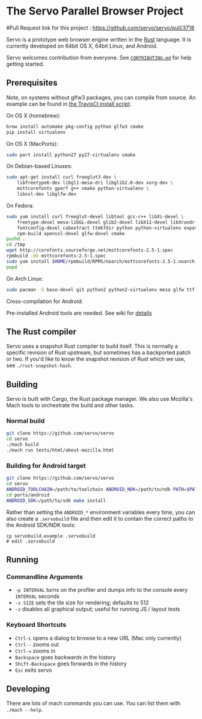 # The Servo Parallel Browser Project

#Pull Request link for this project : https://github.com/servo/servo/pull/3718

Servo is a prototype web browser engine written in the
[Rust](https://github.com/mozilla/rust) language. It is currently developed on
64bit OS X, 64bit Linux, and Android.

Servo welcomes contribution from everyone.  See
[`CONTRIBUTING.md`](CONTRIBUTING.md) for help getting started.

## Prerequisites

Note, on systems without glfw3 packages, you can compile from source. An
example can be found in [the TravisCI install
script](etc/ci/travis.install.sh).

On OS X (homebrew):

``` sh
brew install automake pkg-config python glfw3 cmake
pip install virtualenv
```

On OS X (MacPorts):

``` sh
sudo port install python27 py27-virtualenv cmake
```

On Debian-based Linuxes:

``` sh
sudo apt-get install curl freeglut3-dev \
    libfreetype6-dev libgl1-mesa-dri libglib2.0-dev xorg-dev \
    msttcorefonts gperf g++ cmake python-virtualenv \
    libssl-dev libglfw-dev
```

On Fedora:

``` sh
sudo yum install curl freeglut-devel libtool gcc-c++ libXi-devel \
    freetype-devel mesa-libGL-devel glib2-devel libX11-devel libXrandr-devel gperf \
    fontconfig-devel cabextract ttmkfdir python python-virtualenv expat-devel \
    rpm-build openssl-devel glfw-devel cmake
pushd .
cd /tmp
wget http://corefonts.sourceforge.net/msttcorefonts-2.5-1.spec
rpmbuild -bb msttcorefonts-2.5-1.spec
sudo yum install $HOME/rpmbuild/RPMS/noarch/msttcorefonts-2.5-1.noarch.rpm
popd
```

On Arch Linux:

``` sh
sudo pacman -S base-devel git python2 python2-virtualenv mesa glfw ttf-font cmake
```

Cross-compilation for Android:

Pre-installed Android tools are needed. See wiki for
[details](https://github.com/mozilla/servo/wiki/Building-for-Android)

## The Rust compiler

Servo uses a snapshot Rust compiler to build itself. This is normally a
specific revision of Rust upstream, but sometimes has a backported patch or
two. If you'd like to know the snapshot revision of Rust which we use, see
`./rust-snapshot-hash`.

## Building

Servo is built with Cargo, the Rust package manager. We also use Mozilla's
Mach tools to orchestrate the build and other tasks.

### Normal build

``` sh
git clone https://github.com/servo/servo
cd servo
./mach build
./mach run tests/html/about-mozilla.html
```

### Building for Android target

``` sh
git clone https://github.com/servo/servo
cd servo
ANDROID_TOOLCHAIN=/path/to/toolchain ANDROID_NDK=/path/to/ndk PATH=$PATH:/path/to/toolchain/bin ./mach build --android
cd ports/android
ANDROID_SDK=/path/to/sdk make install
```

Rather than setting the `ANDROID_*` environment variables every time, you can
also create a `.servobuild` file and then edit it to contain the correct paths
to the Android SDK/NDK tools:

```
cp servobuild.example .servobuild
# edit .servobuild
```

## Running

### Commandline Arguments

- `-p INTERVAL` turns on the profiler and dumps info to the console every
  `INTERVAL` seconds
- `-s SIZE` sets the tile size for rendering; defaults to 512
- `-z` disables all graphical output; useful for running JS / layout tests

### Keyboard Shortcuts

- `Ctrl-L` opens a dialog to browse to a new URL (Mac only currently)
- `Ctrl--` zooms out
- `Ctrl-=` zooms in
- `Backspace` goes backwards in the history
- `Shift-Backspace` goes forwards in the history
- `Esc` exits servo

## Developing

There are lots of mach commands you can use. You can list them with `./mach
--help`.
